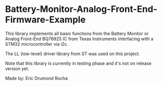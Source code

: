 # Battery-Monitor-Analog-Front-End-Firmware-Example

This library implements all basic functions from the Battery Monitor or Analog Front-End BQ76925 IC from Texas Instruments interfacing with a STM32 microcontroller via i2c. 

The LL (low-level) driver library from ST was used on this project. 

Note that this library is currently in testing phase and it's not on release version yet.



Made by: Eric Drumond Rocha
